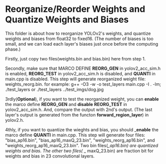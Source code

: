 # Reorganize/Reorder Weights and Quantize Weights and Biases
This folder is about how to reorganize YOLOv2's weights, and quantize weights and biases from float32 to fixed16. (The number of biases is too small, and we can load each layer's biases just once before the computing phase.)

Firstly, just copy two files(weights.bin and bias.bin) here from step 1.

Secondly, make sure that MARCO DEFINE __REORG_GEN__ in yolov2_acc_sim.h is enabled, __REORG_TEST__ in yolov2_acc_sim.h is disabled, and __QUANTI__ in main.cpp is disabled. This step will generate reorganized weight file: weights_reorg.bin. for example: g++ -O3 -w -o test_layers main.cpp -I . -lm; ./test_layers or ./test_layers ../test_imgs/dog.jpg

3rdly(__Optional__), if you want to test the reorganized weight, you can __enable__ the marco define __REORG_GEN__ and __disable__ __REORG_TEST__ in yolov2_acc_sim.h. And, compare the output with 2nd's output. (The last layer's output is generated from the functon __forward_region_layer__) in yolov2.h.

4thly, if you want to quantize the wieghts and bias, you should ___enable__ the marco define __QUANTI__ in main.cpp. This step will generate four files: "bias_ap16.bin",  "bias_ap16_maxQ_23.bin", "weights_reorg_ap16.bin", and "weights_reorg_ap16_maxQ_23.bin". Two bin files(*_ap16.bin) are quantized weights and bias. The other two files(* _ maxQ_23.bin) are fraction bit for weights and bias in 23 convolutional layers.

